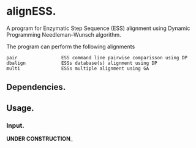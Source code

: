 # alignESS.

A program for Enzymatic Step Sequence (ESS) alignment using Dynamic Programming Needleman–Wunsch algorithm.

The program can perform the following alignments 

    pair                ESS command line pairwise comparisson using DP
    dbalign             ESSs database(s) alignment using DP
    multi               ESSs multiple alignment using GA


## Dependencies.


## Usage.

### Input.



__UNDER CONSTRUCTION___
